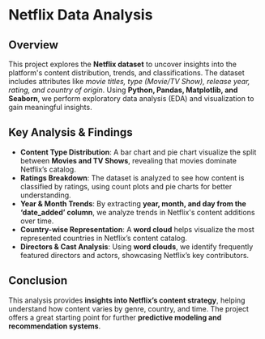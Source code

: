 # Netflix Data Analysis

## Overview
This project explores the **Netflix dataset** to uncover insights into the platform's content distribution, trends, and classifications. The dataset includes attributes like *movie titles, type (Movie/TV Show), release year, rating, and country of origin*. Using **Python, Pandas, Matplotlib, and Seaborn**, we perform exploratory data analysis (EDA) and visualization to gain meaningful insights.

## Key Analysis & Findings
- **Content Type Distribution**: A bar chart and pie chart visualize the split between **Movies and TV Shows**, revealing that movies dominate Netflix’s catalog.
- **Ratings Breakdown**: The dataset is analyzed to see how content is classified by ratings, using count plots and pie charts for better understanding.
- **Year & Month Trends**: By extracting **year, month, and day from the ‘date_added’ column**, we analyze trends in Netflix's content additions over time.
- **Country-wise Representation**: A **word cloud** helps visualize the most represented countries in Netflix’s content catalog.
- **Directors & Cast Analysis**: Using **word clouds**, we identify frequently featured directors and actors, showcasing Netflix’s key contributors.

## Conclusion
This analysis provides **insights into Netflix’s content strategy**, helping understand how content varies by genre, country, and time. The project offers a great starting point for further **predictive modeling and recommendation systems**.

